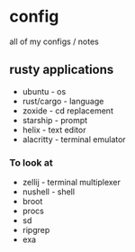 # config
all of my configs / notes

## rusty applications
- ubuntu - os
- rust/cargo - language
- zoxide - cd replacement
- starship - prompt
- helix - text editor
- alacritty - terminal emulator

### To look at
- zellij - terminal multiplexer
- nushell - shell
- broot
- procs
- sd
- ripgrep
- exa

